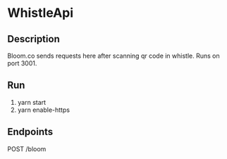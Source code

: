 # WhistleApi

## Description

Bloom.co sends requests here after scanning qr code in whistle. Runs on port 3001.

## Run

1. yarn start
2. yarn enable-https


## Endpoints

POST /bloom
